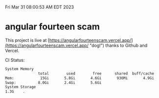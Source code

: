 Fri Mar 31 08:00:53 AM EDT 2023

# angular fourteen scam


This project is live at [https://angularfourteenscam.vercel.app/](https://angularfourteenscam.vercel.app/ "dog!") thanks to Github and Vercel.

CI Status: 

```bash
System Memory
               total        used        free      shared  buff/cache   available
Mem:            15Gi       5.8Gi       4.6Gi       936Mi       4.9Gi       8.2Gi
Swap:          8.0Gi       2.4Gi       5.6Gi
System Storage
1.3G	.
```
```bash
